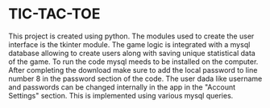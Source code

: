 # TIC-TAC-TOE
This project is created using python. The modules used to create the user interface is the tkinter module. 
The game logic is integrated with a mysql database allowing to create users along with saving unique statistical data of the game.
To run the code mysql meeds to be installed on the computer. After completing the download make sure to add the local password to line number 8 in the password section of the code.
The user dada like username and passwords can be changed internally in the app in the "Account Settings" section. This is implemented using various mysql queries.
